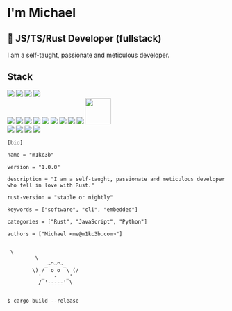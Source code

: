 # I'm Michael 
## 🌟 JS/TS/Rust Developer (fullstack)
I am a self-taught, passionate and meticulous developer.

## Stack
<div>
  <img src="https://cdn.jsdelivr.net/gh/devicons/devicon@latest/icons/javascript/javascript-original.svg" />
  <img src="https://cdn.jsdelivr.net/gh/devicons/devicon@latest/icons/typescript/typescript-original.svg" />
  <img src="https://cdn.jsdelivr.net/gh/devicons/devicon@latest/icons/rust/rust-original.svg" />
 <img src="https://cdn.jsdelivr.net/gh/devicons/devicon@latest/icons/python/python-original.svg" />
</div>
<div>
 <img src="https://cdn.jsdelivr.net/gh/devicons/devicon@latest/icons/nodejs/nodejs-original-wordmark.svg" />
 <img src="https://cdn.jsdelivr.net/gh/devicons/devicon@latest/icons/bun/bun-original.svg" />
 <img src="https://cdn.jsdelivr.net/gh/devicons/devicon@latest/icons/vuejs/vuejs-original.svg" />
 <img src="https://cdn.jsdelivr.net/gh/devicons/devicon@latest/icons/react/react-original.svg" />
 <img src="https://cdn.jsdelivr.net/gh/devicons/devicon@latest/icons/postgresql/postgresql-original.svg" />
 <img src="https://cdn.jsdelivr.net/gh/devicons/devicon@latest/icons/mongodb/mongodb-original.svg" />
 <img src="https://cdn.jsdelivr.net/gh/devicons/devicon@latest/icons/googlecloud/googlecloud-original.svg" />
 <img src="https://cdn.jsdelivr.net/gh/devicons/devicon@latest/icons/cloudflareworkers/cloudflareworkers-original.svg" />
 <img src="https://cdn.jsdelivr.net/gh/devicons/devicon@latest/icons/supabase/supabase-original.svg" />
 <img src="https://images.ctfassets.net/kftzwdyauwt9/3M8rPrJsENQL5tjaDzo6SL/f0f85c8e27090123c767ac3c8237b401/Blossom_Dark.svg?w=1920&q=80" width="60px" height="60px"/>&nbsp;
</div>
<div>
 <img src="https://cdn.jsdelivr.net/gh/devicons/devicon@latest/icons/linux/linux-original.svg" />
 <img src="https://cdn.jsdelivr.net/gh/devicons/devicon@latest/icons/git/git-original.svg" />
 <img src="https://cdn.jsdelivr.net/gh/devicons/devicon@latest/icons/github/github-original.svg" />
 <img src="https://cdn.jsdelivr.net/gh/devicons/devicon@latest/icons/vscode/vscode-original.svg" />
</div>

```
[bio]

name = "m1kc3b"

version = "1.0.0"

description = "I am a self-taught, passionate and meticulous developer who fell in love with Rust."

rust-version = "stable or nightly"

keywords = ["software", "cli", "embedded"]

categories = ["Rust", "JavaScript", "Python"]

authors = ["Michael <me@m1kc3b.com>"]


 \
         \
            _~^~^~_
        \) /  o o  \ (/
          '_   -   _'
          / '-----' \


$ cargo build --release
```
